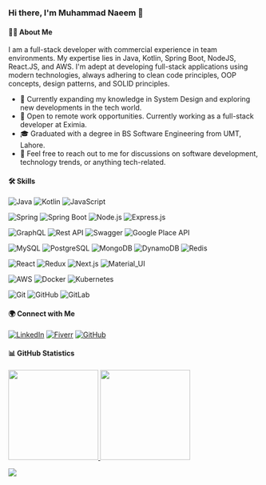 ### Hi there, I'm Muhammad Naeem 👋

#### 👨‍💻 About Me 

I am a full-stack developer with commercial experience in team environments. My expertise lies in Java, Kotlin, Spring Boot, NodeJS, React.JS, and AWS. I'm adept at developing full-stack applications using modern technologies, always adhering to clean code principles, OOP concepts, design patterns, and SOLID principles.

- 🌱 Currently expanding my knowledge in System Design and exploring new developments in the tech world.
- 💼 Open to remote work opportunities. Currently working as a full-stack developer at Eximia.
- 🎓 Graduated with a degree in BS Software Engineering from UMT, Lahore.
- 💬 Feel free to reach out to me for discussions on software development, technology trends, or anything tech-related.


#### 🛠 Skills

  ![Java](https://img.shields.io/badge/Java-ED8B00?style=for-the-badge&logo=openjdk&logoColor=white)
  ![Kotlin](https://img.shields.io/badge/Kotlin-0095D5?style=for-the-badge&logo=kotlin&logoColor=white)
  ![JavaScript](https://img.shields.io/badge/JavaScript-F7DF1E?style=for-the-badge&logo=javascript&logoColor=black)
  
  ![Spring](https://img.shields.io/badge/Spring-6DB33F?style=for-the-badge&logo=spring&logoColor=white)
  ![Spring Boot](https://img.shields.io/badge/Spring_Boot-6DB33F?style=for-the-badge&logo=spring)
  ![Node.js](https://img.shields.io/badge/Node.js-43853D?style=for-the-badge&logo=node.js&logoColor=white)
  ![Express.js](https://img.shields.io/badge/Express.js-404D59?style=for-the-badge)
  
  ![GraphQL](https://img.shields.io/badge/GraphQL-E10098?style=for-the-badge&logo=graphql&logoColor=white)
  ![Rest API](https://img.shields.io/badge/Rest_API-2F2F2F?style=for-the-badge)
  ![Swagger](https://img.shields.io/badge/Swagger-85EA2D?style=for-the-badge&logo=swagger&logoColor=black)
  ![Google Place API](https://img.shields.io/badge/Google_Place_API-4285F4?style=for-the-badge&logo=google&logoColor=white)
  
  ![MySQL](https://img.shields.io/badge/MySQL-4479A1?style=for-the-badge&logo=mysql&logoColor=white)
  ![PostgreSQL](https://img.shields.io/badge/PostgreSQL-336791?style=for-the-badge&logo=postgresql&logoColor=white)
  ![MongoDB](https://img.shields.io/badge/MongoDB-47A248?style=for-the-badge&logo=mongodb&logoColor=white)
  ![DynamoDB](https://img.shields.io/badge/DynamoDB-4053D6?style=for-the-badge&logo=amazon&logoColor=white)
  ![Redis](https://img.shields.io/badge/Redis-20232A?style=for-the-badge&logo=redis&logoColor=61DAFB)

  ![React](https://img.shields.io/badge/React-61DAFB?style=for-the-badge&logo=react&logoColor=white)
  ![Redux](https://img.shields.io/badge/Redux-764ABC?style=for-the-badge&logo=redux&logoColor=white)
  ![Next.js](https://img.shields.io/badge/Next.js-000000?style=for-the-badge&logo=next.js&logoColor=white)
  ![Material_UI](https://img.shields.io/badge/Material--UI-0081CB?style=for-the-badge&logo=material-ui&logoColor=white)

  ![AWS](https://img.shields.io/badge/AWS-232F3E?style=for-the-badge&logo=amazon-aws&logoColor=white)
  ![Docker](https://img.shields.io/badge/Docker-2496ED?style=for-the-badge&logo=docker&logoColor=white)
  ![Kubernetes](https://img.shields.io/badge/Kubernetes-326CE5?style=for-the-badge&logo=kubernetes&logoColor=white)
  
  ![Git](https://img.shields.io/badge/Git-F05032?style=for-the-badge&logo=git&logoColor=white)
  ![GitHub](https://img.shields.io/badge/GitHub-181717?style=for-the-badge&logo=github&logoColor=white)
  ![GitLab](https://img.shields.io/badge/GitLab-FCA121?style=for-the-badge&logo=gitlab&logoColor=white)
  
#### 🌍 Connect with Me

[![LinkedIn](https://img.shields.io/badge/LinkedIn-blue?style=for-the-badge&logo=linkedin)](https://www.linkedin.com/in/mnaeem99)
[![Fiverr](https://img.shields.io/badge/Fiverr-white?style=for-the-badge&logo=fiverr)](https://www.fiverr.com/m_naeem9)
[![GitHub](https://img.shields.io/badge/GitHub-black?style=for-the-badge&logo=github)](https://github.com/mnaeem99)



#### 📊 GitHub Statistics

<a href="https://github.com/mnaeem99">
  <img height="180em" src="https://github-readme-stats.vercel.app/api?username=mnaeem99&theme=radical&show_icons=true" />
  <img height="180em" src="https://github-readme-stats.vercel.app/api/top-langs/?username=mnaeem99&theme=radical&layout=compact" />
</a>

![](https://komarev.com/ghpvc/?username=mnaeem99)

